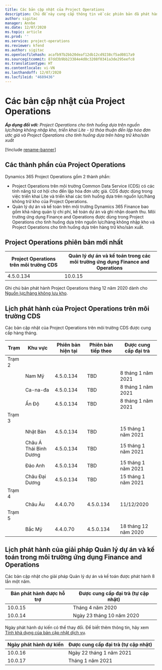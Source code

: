 ```yaml
---
title: Các bản cập nhật của Project Operations
description: Chủ đề này cung cấp thông tin về các phiên bản đã phát hành của Dynamics 365 Project Operations.
author: sigitac
manager: Annbe
ms.date: 12/07/2020
ms.topic: article
ms.prod: ''
ms.service: project-operations
ms.reviewer: kfend
ms.author: sigitac
ms.openlocfilehash: acafb97b2bb20deaf12db12cd9238cf5ad0817a9
ms.sourcegitcommit: 87dd3b9bb23384e4d0c3208f0341a3de295eefc8
ms.translationtype: HT
ms.contentlocale: vi-VN
ms.lasthandoff: 12/07/2020
ms.locfileid: "4689436"
---
```

# <a name="project-operations-updates"></a>Các bản cập nhật của Project Operations

_**Áp dụng đối với:** Project Operations cho tình huống dựa trên nguồn lực/hàng không nhập kho, triển khai Lite - từ thỏa thuận đến lập hóa đơn ước giá và Project Operations cho tình huống dựa trên hàng trữ kho/sản xuất_

[!include [rename-banner](~/includes/cc-data-platform-banner.md)]

## <a name="project-operations-components"></a>Các thành phần của Project Operations

Dynamics 365 Project Operations gồm 2 thành phần:

- Project Operations trên môi trường Common Data Service (CDS) có các tính năng từ cơ hội cho đến lập hóa đơn ước giá. CDS được dùng trong việc triển khai Lite và triển khai các tình huống dựa trên nguồn lực/hàng không trữ kho của Project Operations.
- Quản lý dự án và kế toán trên môi trường Dynamics 365 Finance bao gồm khả năng quản lý chi phí, kế toán dự án và ghi nhận doanh thu. Môi trường ứng dụng Finance and Operations được dùng trong Project Operations cho tình huống dựa trên nguồn lực/hàng không nhập kho và Project Operations cho tình huống dựa trên hàng trữ kho/sản xuất.

## <a name="project-operations-latest-version"></a>Project Operations phiên bản mới nhất

| Project Operations trên môi trường CDS | Quản lý dự án và kế toán trong các môi trường ứng dụng Finance and Operations |
| --- | --- |
| 4.5.0.134 | 10.0.15 |

Ghi chú bản phát hành Project Operations tháng 12 năm 2020 dành cho [Nguồn lực/hàng không lưu kho](whats-new-dec-2020-resource-based.md).

## <a name="release-schedule-for-project-operations-on-cds-environment"></a>Lịch phát hành của Project Operations trên môi trường CDS

Các bản cập nhật của Project Operations trên môi trường CDS được cung cấp hàng tháng. 

| Trạm   | Khu vực        | Phiên bản hiện tại | Phiên bản tiếp theo | Được cung cấp đại trà |
|-----------|---------------|-----------------|--------------|---------------------|
| Trạm 2 |   &nbsp;      |    &nbsp;       | &nbsp;       |      &nbsp;         |
|   &nbsp;  | Nam Mỹ |  4.5.0.134       | TBD     | 8 tháng 1 năm 2021           |
|    &nbsp; | Ca-na-đa        |  4.5.0.134       | TBD     | 8 tháng 1 năm 2021          |
|   &nbsp;  | Ấn Độ         |  4.5.0.134       | TBD     | 8 tháng 1 năm 2021           |
| Trạm 3  |      &nbsp;   |     &nbsp;      |     &nbsp;   |      &nbsp;         |
|   &nbsp;  | Nhật Bản         |  4.5.0.134       | TBD     | 15 tháng 1 năm 2021           |
|   &nbsp;  | Châu Á Thái Bình Dương  |  4.5.0.134       | TBD     | 15 tháng 1 năm 2021           |
|   &nbsp;  | Đảo Anh |  4.5.0.134       | TBD     | 15 tháng 1 năm 2021           |
|   &nbsp;  | Châu Đại Dương       |  4.5.0.134       | TBD     | 15 tháng 1 năm 2021           |
| Trạm 4 |     &nbsp;    |     &nbsp;      |     &nbsp;   |      &nbsp;         |
|   &nbsp;  | Châu Âu        |  4.4.0.70       | 4.5.0.134     | 11/12/2020           |
| Trạm 5 |     &nbsp;    |     &nbsp;      |     &nbsp;   |      &nbsp;         |
|   &nbsp;  | Bắc Mỹ |  4.4.0.70       | 4.5.0.134     | 18 tháng 12 năm 2020           |

## <a name="release-schedule-for-project-management-and-accounting-in-the-finance-and-operations-apps-environment"></a>Lịch phát hành của giải pháp Quản lý dự án và kế toán trong môi trường ứng dụng Finance and Operations

Các bản cập nhật cho giải pháp Quản lý dự án và kế toán được phát hành 8 lần một năm.

| Bản phát hành được hỗ trợ | Được cung cấp đại trà (tự cập nhật) |
| --- | --- |
| 10.0.15 | Tháng 4 năm 2020 |
| 10.0.14 | Ngày 23 tháng 10 năm 2020 |

Ngày phát hành dự kiến có thể thay đổi. Để biết thêm thông tin, hãy xem [Tính khả dụng của bản cập nhật dịch vụ](https://docs.microsoft.com/dynamics365/fin-ops-core/fin-ops/get-started/public-preview-releases?toc=/dynamics365/finance/toc.json).

| Ngày phát hành dự kiến | Được cung cấp đại trà (tự cập nhật) |
| --- | --- |
| 10.0.16 | Ngày 22 tháng 1 năm 2021 |
| 10.0.17 | Tháng 1 năm 2021 |


